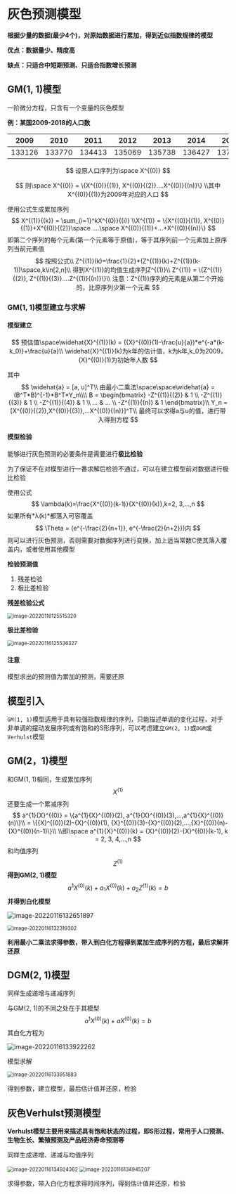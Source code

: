 # 灰色预测模型



**根据少量的数据(最少4个)，对原始数据进行累加，得到近似指数规律的模型**

**优点：数据量少、精度高**

**缺点：只适合中短期预测、只适合指数增长预测**



## GM(1, 1)模型

一阶微分方程，只含有一个变量的灰色模型



**例：某国2009-2018的人口数**

| 2009   | 2010   | 2011   | 2012   | 2013   | 2014   | 2015   | 2016   | 2017   | 2018   |
| ------ | ------ | ------ | ------ | ------ | ------ | ------ | ------ | ------ | ------ |
| 133126 | 133770 | 134413 | 135069 | 135738 | 136427 | 137122 | 137866 | 138639 | 139538 |

$$
设原人口序列为\space X^{(0)}
$$

$$
则\space X^{(0)} = \{X^{(0)}{(1)}, X^{(0)}{(2)}....X^{(0)}{(n)}\}
\\其中X^{(0)}{(1)}为2009年对应的人口
$$

使用公式生成累加序列
$$
X^{(1)}{(k)} = \sum_{i=1}^kX^{(0)}{(i)}
\\X^{(1)} = \{X^{(0)}{(1)}, X^{(0)}{(1)}+X^{(0)}{(2)}\space ....\space X^{(0)}{(1)}+...+X^{(0)}{(n)}\}
$$
即第二个序列的每个元素(第一个元素等于原值)，等于其序列前一个元素加上原序列当前元素值
$$
按照公式\\
Z^{(1)}(k)=\frac{1}{2}*(Z^{(1)}(k)+Z^{(1)}(k-1))\space,k\in[2,n]\\
得到X^{(1)}的均值生成序列Z^{(1)}\\
Z^{(1)} = \{Z^{(1)}{(2)}, Z^{(1)}{(3)}....Z^{(1)}{(n)}\}\\
注意：Z^{(1)}序列的元素是从第二个开始的，比原序列少第一个元素
$$


### **GM(1, 1)模型建立与求解**

#### 模型建立

$$
预估值\space\widehat{X}^{(1)}(k) = ({X}^{(0)}(1)-\frac{u}{a})*e^{-a*(k-k_0)}+\frac{u}{a}\\
\widehat{X}^{(1)}(k)为k年的估计值，k为k年,k_0为2009，{X}^{(0)}(1)为初始年人数
$$

其中
$$
\widehat{a} = [a, u]^T\\
由最小二乘法\space\space\widehat{a} = (B^T*B)^{-1}*B^T*Y_n\\\\
B = \begin{bmatrix} -Z^{(1)}{(2)} & 1 \\ -Z^{(1)}{(3)} & 1 \\ -Z^{(1)}{(4)} & 1 \\ ... & ... \\ -Z^{(1)}{(n)} & 1 \end{bmatrix}\\
Y_n = [X^{(0)}{(2)},X^{(0)}{(3)},...X^{(0)}{(n)}]^T\\
最终可以求得a与u的值，进行带入得到方程
$$


#### 模型检验

能够进行灰色预测的必要条件是需要进行**极比检验**

为了保证不在对模型进行一番求解后检验不通过，可以在建立模型前对数据进行极比检验

使用公式
$$
\lambda(k)=\frac{X^{(0)}(k-1)}{X^{(0)}(k)},k=2, 3,...,n
$$
如果所有*λ(k)*都落入可容覆盖
$$
\Theta = (e^{-\frac{2}{n+1}}, e^{-\frac{2}{n+2}})内
$$
则可以进行灰色预测，否则需要对数据序列进行变换，加上适当常数C使其落入覆盖内，或者使用其他模型



**检验预测值**

1. 残差检验
2. 极比差检验



**残差检验公式**

<img src="https://github.com/Chikie920/Mark/tree/main/Sources/images_mathimage-20220116125515320.png" alt="image-20220116125515320" style="zoom:80%;" />



**极比差检验**

<img src="https://github.com/Chikie920/Mark/tree/main/Sources/images_mathimage-20220116125536327.png" alt="image-20220116125536327" style="zoom:80%;" />





#### 注意

模型求出的预测值为累加的预测，需要还原



## 模型引入

`GM(1, 1)`模型适用于具有较强指数规律的序列，只能描述单调的变化过程，对于非单调的摆动发展序列或有饱和的S形序列，可以考虑建立`GM(2, 1)`或`DGM`或`Verhulst`模型



## GM(2，1)模型

和GM(1, 1)相同，生成累加序列
$$
{X}^{(1)}
$$
还要生成一个累减序列
$$
a^{1}{X}^{(0)} = \{a^{1}{X}^{(0)}(2), a^{1}{X}^{(0)}(3),...,a^{1}{X}^{(0)}(n)\}\\
 = \{{X}^{(0)}(2)-{X}^{(0)}(1), {X}^{(0)}(3)-{X}^{(0)}(2),...,{X}^{(0)}(n)-{X}^{(0)}(n-1)\}\\
\\即\space a^{1}{X}^{(0)}(k) = {X}^{(0)}(2)-{X}^{(0)}(k-1), k = 2, 3, 4,...,n
$$
和均值序列
$$
{Z}^{(1)}
$$
**得到GM(2, 1)模型**
$$
a^{1}{X}^{(0)}(k) + a_1{X}^{(0)}(k)+a_2{Z}^{(1)}(k) = b
$$
**并得到白化模型**

![image-20220116132651897](https://github.com/Chikie920/Mark/tree/main/Sources/images_mathimage-20220116132651897.png)

<img src="https://github.com/Chikie920/Mark/tree/main/Sources/images_mathimage-20220116132319302.png" alt="image-20220116132319302" style="zoom:80%;" />

**利用最小二乘法求得参数，带入到白化方程得到累加生成序列的方程，最后求解并还原**



## DGM(2, 1)模型

同样生成递增与递减序列

与GM(2, 1)的不同之处在于其模型
$$
a^{1}{X}^{(0)}(k) + a{X}^{(0)}(k) = b
$$
其白化方程为

![image-20220116133922262](https://github.com/Chikie920/Mark/tree/main/Sources/images_mathimage-20220116133922262.png)

模型求解

<img src="https://github.com/Chikie920/Mark/tree/main/Sources/images_mathimage-20220116133951883.png" alt="image-20220116133951883" style="zoom:80%;" />

得到参数，建立模型，最后估计值并还原，检验



## 灰色Verhulst预测模型

**Verhulst模型主要用来描述具有饱和状态的过程，即S形过程，常用于人口预测、生物生长、繁殖预测及产品经济寿命预测等**



同样生成递增、递减与均值序列

<img src="https://github.com/Chikie920/Mark/tree/main/Sources/images_mathimage-20220116134924362.png" alt="image-20220116134924362" style="zoom:80%;" />

<img src="https://github.com/Chikie920/Mark/tree/main/Sources/images_mathimage-20220116134945207.png" alt="image-20220116134945207" style="zoom:80%;" />

求得参数，带入白化方程求得时间序列，得到估计值并还原，检验

